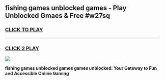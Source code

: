 
## fishing games unblocked games - Play Unblocked Gmaes & Free #w27sq
<h3>
<a href="https://news.freeplayer.one?title=fishing_games_unblocked_games&ref=24F">CLICK TO PLAY</a></h3>
<hr>

<h3>
<a href="https://news.freeplayer.one?title=fishing_games_unblocked_games&ref=24F">CLICK 2 PLAY</a>
  
</h3>

<a href="https://news.freeplayer.one?title=fishing_games_unblocked_games&ref=24F/"><img src="https://clearcache.store/games.png"></a>


**fishing games unblocked games games unblocked: Your Gateway to Fun and Accessible Online Gaming**
